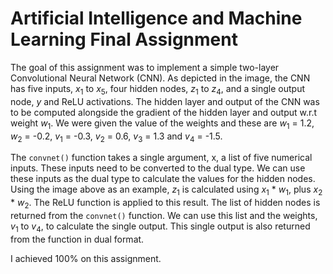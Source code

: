 # Artificial Intelligence and Machine Learning Final Assignment
The goal of this assignment was to implement a simple two-layer Convolutional Neural Network (CNN). As depicted in the image, the CNN has five inputs, _x_<sub>1</sub> to _x_<sub>5</sub>, four hidden nodes, _z_<sub>1</sub> to _z_<sub>4</sub>, and a single output node, _y_ and ReLU activations. The hidden layer and output of the CNN was to be computed alongside the gradient of the hidden layer and output w.r.t weight _w_<sub>1</sub>. We were given the value of the weights and these are _w_<sub>1</sub> = 1.2, _w_<sub>2</sub> = -0.2, _v_<sub>1</sub> = -0.3, _v_<sub>2</sub> = 0.6, _v_<sub>3</sub> = 1.3 and _v_<sub>4</sub> = -1.5.

The `convnet()` function takes a single argument, x, a list of five numerical inputs. These inputs need to be converted to the dual type. We can use these inputs as the dual type to calculate the values for the hidden nodes. Using the image above as an example, _z_<sub>1</sub> is calculated using _x_<sub>1</sub> * _w_<sub>1</sub>, plus _x_<sub>2</sub> * _w_<sub>2</sub>. The ReLU function is applied to this result. The list of hidden nodes is returned from the `convnet()` function. We can use this list and the weights, _v_<sub>1</sub> to _v_<sub>4</sub>, to calculate the single output. This single output is also returned from the function in dual format.


I achieved 100% on this assignment.
